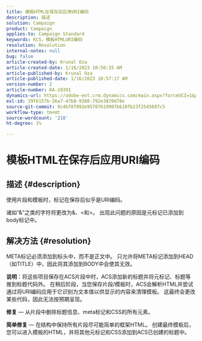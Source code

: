 ```yaml
---
title: 模板HTML在保存后应用URI编码
description: 描述
solution: Campaign
product: Campaign
applies-to: Campaign Standard
keywords: KCS，模板HTMLURI编码
resolution: Resolution
internal-notes: null
bug: false
article-created-by: Krunal Oza
article-created-date: 1/16/2023 10:50:35 AM
article-published-by: Krunal Oza
article-published-date: 1/16/2023 10:57:17 AM
version-number: 2
article-number: KA-19391
dynamics-url: https://adobe-ent.crm.dynamics.com/main.aspx?forceUCI=1&pagetype=entityrecord&etn=knowledgearticle&id=7f34e194-8b95-ed11-aad1-6045bd006793
exl-id: 39f6157b-26a7-47b8-9388-792e3870d78e
source-git-commit: 9c4bf8f092e95707619907b610fb23f2545697c5
workflow-type: tm+mt
source-wordcount: '218'
ht-degree: 1%

---
```


# 模板HTML在保存后应用URI编码

## 描述 {#description}


使用片段和模板时，标记在保存后似乎是URI编码。

诸如“&amp;”之类的字符将更改为&amp;、&lt;和>。 出现此问题的原因是元标记已添加到body标记中。


## 解决方法 {#resolution}


META标记必须添加到标头中，而不是正文中。 只允许将META标记添加到HEAD（如TITLE）中，因此将其添加到BODY中会使其无效。

<b>说明</b>：将这些项目保存在ACS片段中时，ACS添加新的标题并将元标记、标题等推到标题代码外。 在稍后阶段，当您保存片段/模板时，ACS会解析HTML并尝试通过将URI编码应用于它识别为文本值以供显示的内容来清理模板。 这最终会更改某些代码，因此无法按预期呈现。

<b>修复</b>  — 从片段中删除标题信息、meta标记和CSS的所有元素。

<b>简单修复</b>  — 在结构中保持所有片段尽可能简单的框架HTML。 创建最终模板后，您可以进入模板的HTML，并将其他元标记和CSS添加到ACS已创建的标题中。
